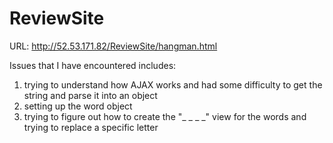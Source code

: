 # ReviewSite

URL: http://52.53.171.82/ReviewSite/hangman.html

Issues that I have encountered includes:
1. trying to understand how AJAX works and had some difficulty to get the string and parse it into an object
2. setting up the word object
3. trying to figure out how to create the "_ _ _ _" view for the words and trying to replace a specific letter
